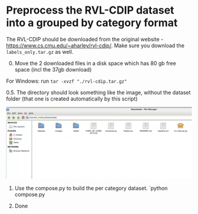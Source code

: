 # Preprocess the RVL-CDIP dataset into a grouped by category format

The RVL-CDIP should be downloaded from the original website - https://www.cs.cmu.edu/~aharley/rvl-cdip/. Make sure you download the `labels_only.tar.gz` as well.

0. Move the 2 downloaded files in a disk space which has 80 gb free space (incl the 37gb download)

For Windows: run `tar -xvzf "./rvl-cdip.tar.gz"` 

0.5. The directory should look something like the image, without the dataset folder (that one is created automatically by this script)

![How your folder should look like before running this script](snapshot.png)

1. Use the compose.py to build the per category dataset. 
`python compose.py

2. Done
